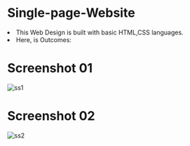 # Single-page-Website
<li> This Web Design is built with basic HTML,CSS languages.
<li> Here, is Outcomes:

# Screenshot 01
![ss1](https://user-images.githubusercontent.com/110556831/183260631-ee1ef220-1d97-489f-a2e8-295a2a933cc6.jpg)

# Screenshot 02

![ss2](https://user-images.githubusercontent.com/110556831/183260683-5ba48a0d-15e4-4096-b287-47ae30beee5f.jpg)

